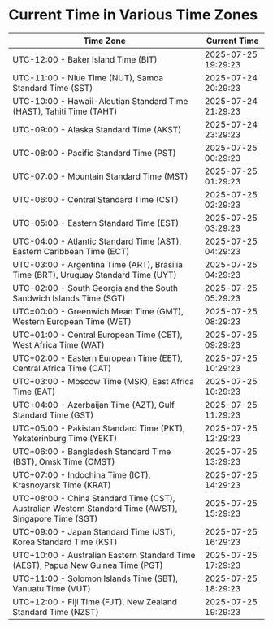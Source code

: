 # Current Time in Various Time Zones

| Time Zone | Current Time |
|-----------|--------------|
| UTC-12:00 - Baker Island Time (BIT) | 2025-07-25 19:29:23 |
| UTC-11:00 - Niue Time (NUT), Samoa Standard Time (SST) | 2025-07-24 20:29:23 |
| UTC-10:00 - Hawaii-Aleutian Standard Time (HAST), Tahiti Time (TAHT) | 2025-07-24 21:29:23 |
| UTC-09:00 - Alaska Standard Time (AKST) | 2025-07-24 23:29:23 |
| UTC-08:00 - Pacific Standard Time (PST) | 2025-07-25 00:29:23 |
| UTC-07:00 - Mountain Standard Time (MST) | 2025-07-25 01:29:23 |
| UTC-06:00 - Central Standard Time (CST) | 2025-07-25 02:29:23 |
| UTC-05:00 - Eastern Standard Time (EST) | 2025-07-25 03:29:23 |
| UTC-04:00 - Atlantic Standard Time (AST), Eastern Caribbean Time (ECT) | 2025-07-25 04:29:23 |
| UTC-03:00 - Argentina Time (ART), Brasília Time (BRT), Uruguay Standard Time (UYT) | 2025-07-25 04:29:23 |
| UTC-02:00 - South Georgia and the South Sandwich Islands Time (SGT) | 2025-07-25 05:29:23 |
| UTC±00:00 - Greenwich Mean Time (GMT), Western European Time (WET) | 2025-07-25 08:29:23 |
| UTC+01:00 - Central European Time (CET), West Africa Time (WAT) | 2025-07-25 09:29:23 |
| UTC+02:00 - Eastern European Time (EET), Central Africa Time (CAT) | 2025-07-25 10:29:23 |
| UTC+03:00 - Moscow Time (MSK), East Africa Time (EAT) | 2025-07-25 10:29:23 |
| UTC+04:00 - Azerbaijan Time (AZT), Gulf Standard Time (GST) | 2025-07-25 11:29:23 |
| UTC+05:00 - Pakistan Standard Time (PKT), Yekaterinburg Time (YEKT) | 2025-07-25 12:29:23 |
| UTC+06:00 - Bangladesh Standard Time (BST), Omsk Time (OMST) | 2025-07-25 13:29:23 |
| UTC+07:00 - Indochina Time (ICT), Krasnoyarsk Time (KRAT) | 2025-07-25 14:29:23 |
| UTC+08:00 - China Standard Time (CST), Australian Western Standard Time (AWST), Singapore Time (SGT) | 2025-07-25 15:29:23 |
| UTC+09:00 - Japan Standard Time (JST), Korea Standard Time (KST) | 2025-07-25 16:29:23 |
| UTC+10:00 - Australian Eastern Standard Time (AEST), Papua New Guinea Time (PGT) | 2025-07-25 17:29:23 |
| UTC+11:00 - Solomon Islands Time (SBT), Vanuatu Time (VUT) | 2025-07-25 18:29:23 |
| UTC+12:00 - Fiji Time (FJT), New Zealand Standard Time (NZST) | 2025-07-25 19:29:23 |
